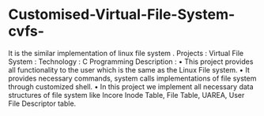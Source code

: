 # Customised-Virtual-File-System-cvfs-
It is the similar implementation of linux file system .
Projects :
Virtual File System :
Technology : C Programming
Description :
• This project provides all functionality to the user which is the same as the Linux File system.
• It provides necessary commands, system calls implementations of file system through
customized shell.
• In this project we implement all necessary data structures of file system like Incore Inode
Table, File Table, UAREA, User File Descriptor table.
